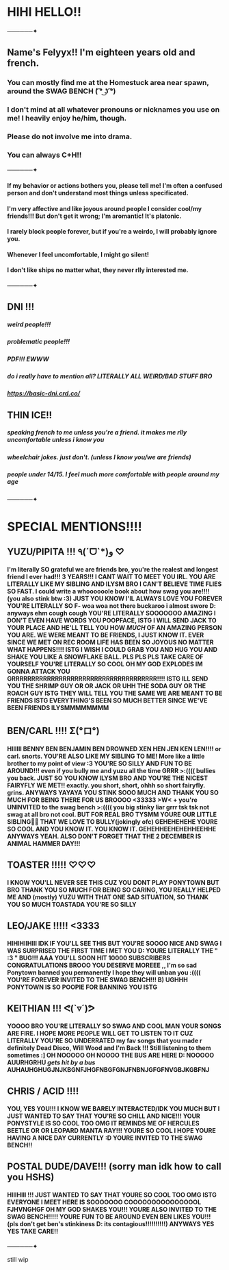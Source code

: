 # HIHI HELLO!!
──────✦
## **Name's Felyyx!! I'm eighteen years old and french.**
### You can mostly find me at the Homestuck area near spawn, around the SWAG BENCH ( ͡° ͜ʖ ͡°)
### I don't mind at all whatever pronouns or nicknames you use on me! I heavily enjoy he/him, though.
### Please do not involve me into drama.
### You can always C+H!!
──────✦
#### If my  behavior or actions bothers you, please tell me! I'm often a confused person and don't understand most things unless specificated.
#### I'm very affective and like joyous around people I consider cool/my friends!!! But don't get it wrong; I'm aromantic! It's platonic.
#### I  rarely block people forever, but if you're a weirdo, I will probably ignore you.
#### Whenever I feel uncomfortable, I might go silent! 
#### I don't like ships no matter what, they never rlly interested me.
──────✦
## DNI !!!
##### weird people!!! 
##### problematic people!!!
##### PDF!!! EWWW
##### do i really have to mention all? LITERALLY ALL WEIRD/BAD STUFF BRO
##### https://basic-dni.crd.co/
## THIN ICE!!
##### speaking french to me unless you're a friend. it makes me rlly uncomfortable unless i know you
##### wheelchair jokes. just don't. (unless I know you/we are friends)
##### people under 14/15. I feel much more comfortable with people around my age
──────✦
# SPECIAL MENTIONS!!!!
## YUZU/PIPITA !!! ٩(ˊᗜˋ*)و ♡ 
#### I'm literally SO grateful we are friends bro, you're the realest and longest friend I ever had!!! 3 YEARS!!! I CANT WAIT TO MEET YOU IRL. YOU ARE LITERALLY LIKE MY SIBLING AND ILYSM BRO I CAN'T BELIEVE TIME FLIES SO FAST. I could write a whoooooole book about how swag you are!!!! (you also stink btw :3) JUST YOU KNOW I'lL ALWAYS LOVE YOU FOREVER YOU'RE LITERALLY SO F- woa woa not there buckaroo i almost swore D: anyways ehm cough cough YOU'RE LITERALLY SOOOOOOO AMAZING I  DON'T EVEN HAVE WORDS YOU POOPFACE, ISTG I WILL SEND JACK TO YOUR PLACE AND HE'LL TELL YOU HOW *MUCH* OF AN AMAZING PERSON YOU ARE. WE WERE MEANT TO BE FRIENDS, I JUST KNOW IT. EVER SINCE WE MET ON REC ROOM LIFE HAS BEEN SO JOYOUS NO MATTER WHAT HAPPENS!!!! ISTG I WISH I COULD GRAB YOU AND HUG YOU AND SHAKE YOU LIKE A SNOWFLAKE BALL. PLS PLS PLS TAKE CARE OF YOURSELF YOU'RE LITERALLY SO COOL OH MY GOD EXPLODES IM GONNA ATTACK YOU GRRRRRRRRRRRRRRRRRRRRRRRRRRRRRRRRRRRRR!!!! ISTG ILL SEND YOU THE SHRIMP GUY OR OR JACK OR UHH THE SODA GUY OR THE ROACH GUY ISTG THEY WILL TELL YOU THE SAME WE ARE MEANT TO BE FRIENDS ISTG EVERYTHING'S BEEN SO MUCH BETTER SINCE WE'VE BEEN FRIENDS ILYSMMMMMMMM
## BEN/CARL !!!! Σ(°ロ°)
#### HIIIIII BENNY BEN BENJAMIN BEN DROWNED XEN HEN JEN KEN LEN!!!! or carl. snorts. YOU'RE ALSO LIKE MY SIBLING TO ME! More like a little brother to my point of view :3 YOU'RE SO SILLY AND FUN TO BE AROUND!!! even if you  bully me and yuzu all the time GRRR >:(((( bullies you back. JUST SO YOU KNOW ILYSM BRO AND YOU'RE THE NICEST FAIRYFLY WE MET!! exactly. you short, short, ohhh so short fairyfly. grins. ANYWAYS YAYAYA YOU STINK SOOO MUCH AND THANK YOU SO MUCH FOR BEING THERE FOR US BROOOO <33333 >W< + you're UNINVITED to the swag bench >:(((( you big stinky liar grrr tsk tsk not swag at all bro not cool. BUT FOR REAL BRO TYSMM YOURE OUR LITTLE SIBLING💙💙 THAT WE LOVE TO BULLY(jokingly ofc) GEHEHEHEHE YOURE SO COOL AND YOU KNOW IT. YOU KNOW IT. GEHEHHEEHEHEHHEEHHE ANYWAYS YEAH. ALSO DON'T FORGET THAT THE 2 DECEMBER IS ANIMAL HAMMER DAY!!!
## TOASTER !!!!! ♡♡♡
#### I KNOW YOU'LL NEVER SEE THIS CUZ YOU DONT PLAY PONYTOWN BUT BRO THANK YOU SO MUCH FOR BEING SO CARING,  YOU REALLY HELPED ME AND (mostly) YUZU WITH THAT ONE SAD SITUATION, SO THANK YOU SO MUCH TOASTADA YOU'RE SO SILLY
## LEO/JAKE !!!!! <3333
#### HIHIHIIHIII IDK IF YOU'LL SEE THIS BUT YOU'RE SOOOO NICE AND SWAG I WAS SURPRISED THE FIRST TIME I MET YOU D: YOURE LITERALLY THE " :3 " BUG!!!  AAA YOU'LL SOON HIT 10000 SUBSCRIBERS CONGRATULATIONS BROOO YOU DESERVE MOREEE ,, I'm so sad Ponytown banned you permanently I hope they will unban you :(((( YOU'RE FOREVER INVITED TO THE SWAG BENCH!!! B) UGHHH PONYTOWN IS SO POOPIE FOR BANNING YOU ISTG
## KEITHIAN !!! ᕙ(`▿´)ᕗ
#### YOOOO BRO YOU'RE LITERALLY SO SWAG AND COOL MAN YOUR SONGS ARE FIRE. I HOPE MORE PEOPLE WILL GET TO LISTEN TO IT CUZ LITERALLY YOU'RE SO UNDERRATED my fav songs that you made r definitely Dead Disco, Will Wood and I'm Back !!! Still listening to them sometimes :]  OH NOOOOO OH NOOOO THE BUS ARE HERE D: NOOOOO AUURHGRHU *gets hit by a bus* AUHAUHGHUGJNJKBGNFJHGFNBGFGNJFNBNJGFGFNVGBJKGBFNJ
## CHRIS / ACID !!!!
#### YOU, YES YOU!!! I KNOW WE BARELY INTERACTED/IDK YOU MUCH BUT I JUST WANTED TO SAY THAT YOU'RE SO CHILL AND NICE!!! YOUR PONYSTYLE IS SO COOL TOO OMG IT REMINDS ME OF HERCULES BEETLE OR OR LEOPARD MANTA RAY!!! YOURE SO COOL I HOPE YOURE HAVING A NICE DAY CURRENTLY :D YOURE INVITED TO THE SWAG BENCH!!
## POSTAL DUDE/DAVE!!! (sorry man idk how to call you HSHS)
#### HIIIHIII !!! JUST WANTED TO  SAY THAT YOURE SO COOL TOO OMG ISTG EVERYONE I MEET HERE IS SOOOOOOO COOOOOOOOOOOOOOOL FJHVNGHGF OH MY GOD SHAKES YOU!!! YOURE ALSO INVITED TO THE SWAG BENCH!!!!! YOURE FUN TO BE AROUND EVEN BEN LIKES YOU!!! (pls don't get ben's stinkiness D:  its contagious!!!!!!!!!!) ANYWAYS YES YES TAKE CARE!!

──────✦

still wip
